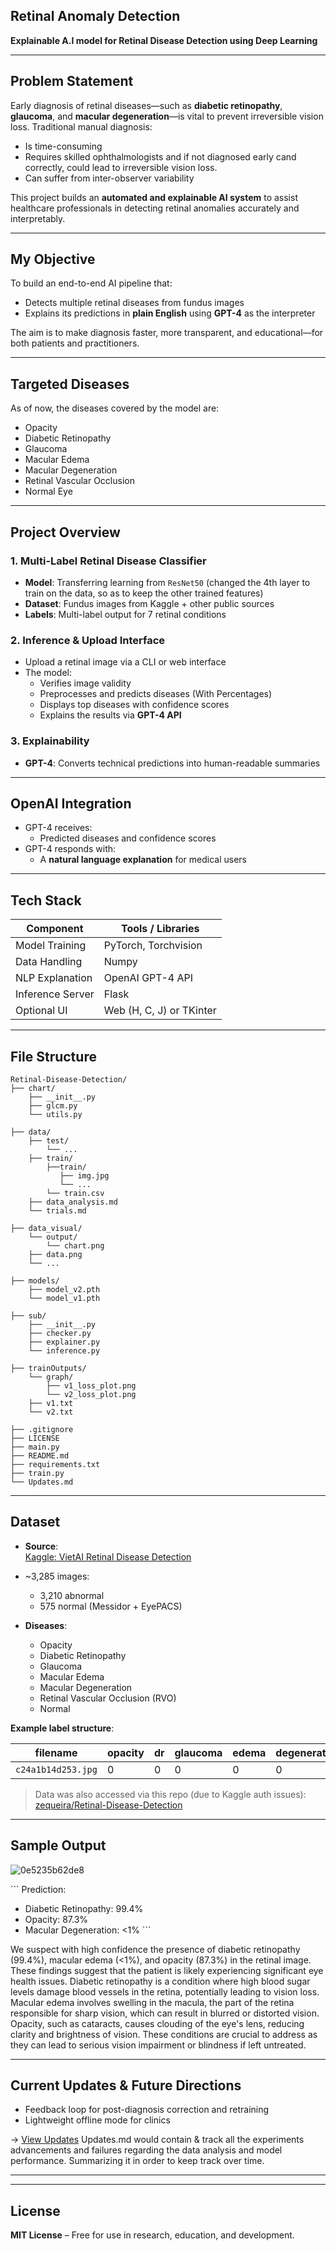 ## Retinal Anomaly Detection
 
**Explainable A.I model for Retinal Disease Detection using Deep Learning**

---

## Problem Statement
Early diagnosis of retinal diseases—such as **diabetic retinopathy**, **glaucoma**, and **macular degeneration**—is vital to prevent irreversible vision loss. Traditional manual diagnosis:
- Is time-consuming  
- Requires skilled ophthalmologists and if not diagnosed early cand correctly, could lead to irreversible vision loss.
- Can suffer from inter-observer variability
  
This project builds an **automated and explainable AI system** to assist healthcare professionals in detecting retinal anomalies accurately and interpretably.

---

## My Objective
To build an end-to-end AI pipeline that:
- Detects multiple retinal diseases from fundus images  
- Explains its predictions in **plain English** using **GPT-4** as the interpreter

The aim is to make diagnosis faster, more transparent, and educational—for both patients and practitioners.

---

## Targeted Diseases
As of now, the diseases covered by the model are:
- Opacity
- Diabetic Retinopathy
- Glaucoma
- Macular Edema
- Macular Degeneration
- Retinal Vascular Occlusion
- Normal Eye

---

## Project Overview

### 1. Multi-Label Retinal Disease Classifier
- **Model**: Transferring learning from  `ResNet50` (changed the 4th layer to train on the data, so as to keep the other trained features)
- **Dataset**: Fundus images from Kaggle + other public sources  
- **Labels**: Multi-label output for 7 retinal conditions 


### 2. Inference & Upload Interface
- Upload a retinal image via a CLI or web interface  
- The model:
  - Verifies image validity  
  - Preprocesses and predicts diseases (With Percentages)
  - Displays top diseases with confidence scores  
  - Explains the results via **GPT-4 API**

### 3. Explainability
- **GPT-4**: Converts technical predictions into human-readable summaries  

---

## OpenAI Integration
- GPT-4 receives:
  - Predicted diseases and confidence scores  
- GPT-4 responds with:
  - A **natural language explanation** for medical users  

---

## Tech Stack

| Component         | Tools / Libraries          |
|-------------------|----------------------------|
| Model Training    | PyTorch, Torchvision       |
| Data Handling     | Numpy                      |
| NLP Explanation   | OpenAI GPT-4 API           |
| Inference Server  | Flask                      |
| Optional UI       | Web (H, C, J) or TKinter   |

---

## File Structure

```
Retinal-Disease-Detection/
├── chart/
    ├── __init__.py
    ├── glcm.py
    └── utils.py

├── data/
    ├── test/
        └── ...
    ├── train/
        ├──train/
           ├── img.jpg
           └── ...
        └── train.csv
    ├── data_analysis.md
    └── trials.md

├── data_visual/
    └── output/
        └── chart.png
    ├── data.png
    └── ...

├── models/
    ├── model_v2.pth
    └── model_v1.pth

├── sub/
    ├── __init__.py
    ├── checker.py
    ├── explainer.py
    └── inference.py

├── trainOutputs/
    └── graph/
        ├── v1_loss_plot.png
        └── v2_loss_plot.png
    ├── v1.txt
    └── v2.txt

├── .gitignore 
├── LICENSE
├── main.py
├── README.md
├── requirements.txt
├── train.py
└── Updates.md

```

---

## Dataset

- **Source**:  
  [Kaggle: VietAI Retinal Disease Detection](https://www.kaggle.com/competitions/vietai-advance-course-retinal-disease-detection)  
- ~3,285 images:  
  - 3,210 abnormal  
  - 575 normal (Messidor + EyePACS)  

- **Diseases**:  
  - Opacity  
  - Diabetic Retinopathy  
  - Glaucoma  
  - Macular Edema  
  - Macular Degeneration  
  - Retinal Vascular Occlusion (RVO)  
  - Normal

**Example label structure**:

| filename          | opacity | dr | glaucoma | edema  | degeneration  | rvo | normal |
|------------------ |---------|----|----------|--------|---------------|-----|--------|
| `c24a1b14d253.jpg`|   0     | 0  |    0     |   0    |      0        |  1  |   0    |

> Data was also accessed via this repo (due to Kaggle auth issues):  
[zequeira/Retinal-Disease-Detection](https://github.com/zequeira/Retinal-Disease-Detection/tree/main/data)

---

## Sample Output

![0e5235b62de8](https://github.com/user-attachments/assets/d9fbc550-1b09-4509-89aa-f4c3de6303ad)



\`\`\`
Prediction:
- Diabetic Retinopathy: 99.4%
- Opacity: 87.3%
- Macular Degeneration: <1%
\`\`\`

We suspect with high confidence the presence of diabetic retinopathy (99.4%), macular edema (<1%), and opacity (87.3%) in the retinal image. These findings suggest that the patient is likely experiencing significant eye health issues. Diabetic retinopathy is a condition where high blood sugar levels damage blood vessels in the retina, potentially leading to vision loss. Macular edema involves swelling in the macula, the part of the retina responsible for sharp vision, which can result in blurred or distorted vision. Opacity, such as cataracts, causes clouding of the eye's lens, reducing clarity and brightness of vision. These conditions are crucial to address as they can lead to serious vision impairment or blindness if left untreated.

---

## Current Updates & Future Directions

-  Feedback loop for post-diagnosis correction and retraining 
-  Lightweight offline mode for clinics  

-> [View Updates](changelog.md)
Updates.md would contain & track all the experiments advancements and failures regarding the data analysis and model performance. Summarizing it in order to keep track over time.

---

---

## License  
**MIT License** – Free for use in research, education, and development.
